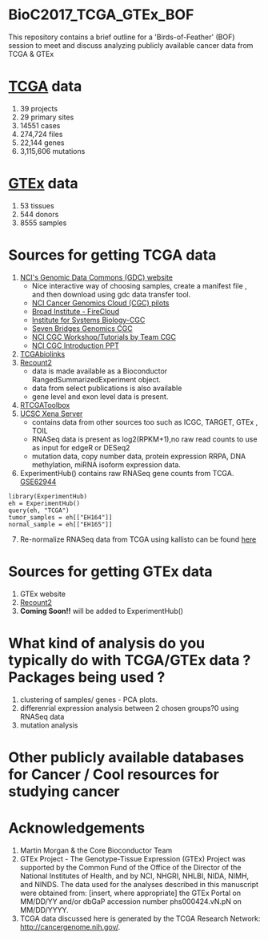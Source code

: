 # BioC2017_TCGA_GTEx_BOF

This repository contains a brief outline for a 'Birds-of-Feather' (BOF) session to meet and discuss analyzing publicly available cancer data from TCGA &amp; GTEx

#  [TCGA](https://portal.gdc.cancer.gov/) data 
1. 39 projects 
2. 29 primary sites 
3. 14551 cases 
4. 274,724 files
5. 22,144 genes 
6. 3,115,606 mutations

#  [GTEx](https://www.gtexportal.org/home/) data 
1. 53 tissues 
2. 544 donors  
3. 8555 samples  


# Sources for getting TCGA data

1. [NCI's Genomic Data Commons (GDC) website](https://portal.gdc.cancer.gov/) 
    + Nice interactive way of choosing samples, create a manifest file , and then download using gdc data transfer tool.
    + [NCI Cancer Genomics Cloud (CGC) pilots](https://cbiit.nci.nih.gov/ncip/nci-cancer-genomics-cloud-pilots/access-the-cloud-pilot-platforms)
    + [Broad Institute - FireCloud](https://software.broadinstitute.org/firecloud/)
    + [Institute for Systems Biology-CGC](http://cgc.systemsbiology.net/)
    + [Seven Bridges Genomics CGC](http://www.cancergenomicscloud.org/)
    + [NCI CGC Workshop/Tutorials by Team CGC](http://teamcgc.nci.nih.gov.s3-website-us-east-1.amazonaws.com/)
    + [NCI CGC Introduction PPT](https://www.slideshare.net/SteveTsang3/the-cancer-genomics-cloud-cgc-pilots-an-introduction)
2. [TCGAbiolinks](http://bioconductor.org/packages/release/bioc/html/TCGAbiolinks.html)
3. [Recount2](https://jhubiostatistics.shinyapps.io/recount/) 
    + data is made available as a Bioconductor RangedSummarizedExperiment object.
    + data from select publications is also available
    + gene level and exon level data is present.
4. [RTCGAToolbox](https://bioconductor.org/packages/release/bioc/html/RTCGAToolbox.html)
5. [UCSC Xena Server](https://xenabrowser.net/datapages/?host=https://tcga.xenahubs.net)  
    + contains data from other sources too such as  ICGC, TARGET, GTEx , TOIL   
    + RNASeq data is present as log2(RPKM+1),no raw read counts to use as input for edgeR or DESeq2  
    + mutation data, copy number data, protein expression RRPA, DNA methylation, miRNA isoform expression data. 
6. ExperimentHub() contains raw RNASeq gene counts from TCGA. [GSE62944](https://www.ncbi.nlm.nih.gov/geo/query/acc.cgi?acc=GSE62944)

```{r eval=FALSE}
library(ExperimentHub)
eh = ExperimentHub()
query(eh, "TCGA")
tumor_samples = eh[["EH164"]]
normal_sample = eh[["EH165"]]
```
7. Re-normalize RNASeq data from TCGA using kallisto can be found [here](https://www.nature.com/articles/srep39259)


# Sources for getting GTEx data 
1. GTEx website 
2. [Recount2](https://jhubiostatistics.shinyapps.io/recount/)
3. **Coming Soon!!** will be added to ExperimentHub()

# What kind of analysis do you typically do with TCGA/GTEx data ? Packages being used ? 

1. clustering of samples/ genes - PCA plots. 
2. differenrial expression analysis between 2 chosen groups?0 using RNASeq data
3. mutation analysis 

# Other publicly available databases for Cancer / Cool resources for studying cancer

# Acknowledgements

1. Martin Morgan & the Core Bioconductor Team 
2. GTEx Project - The Genotype-Tissue Expression (GTEx) Project was supported by the Common Fund  of the Office of the Director of the National Institutes of Health, and by NCI, NHGRI, NHLBI, NIDA, NIMH, and NINDS. The data used for the analyses described in this manuscript were obtained from: [insert, where appropriate] the GTEx Portal on MM/DD/YY and/or dbGaP  accession number phs000424.vN.pN  on MM/DD/YYYY.
3. TCGA data discussed here is generated by the TCGA Research Network: http://cancergenome.nih.gov/.
